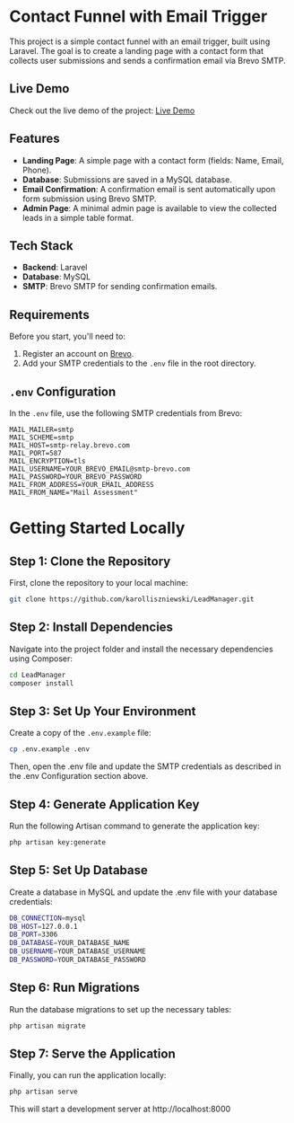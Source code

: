 # Contact Funnel with Email Trigger

This project is a simple contact funnel with an email trigger, built using Laravel. The goal is to create a landing page with a contact form that collects user submissions and sends a confirmation email via Brevo SMTP.

## Live Demo

Check out the live demo of the project: [Live Demo](https://laravel-funnel.appointly24.com/)

## Features

-   **Landing Page**: A simple page with a contact form (fields: Name, Email, Phone).
-   **Database**: Submissions are saved in a MySQL database.
-   **Email Confirmation**: A confirmation email is sent automatically upon form submission using Brevo SMTP.
-   **Admin Page**: A minimal admin page is available to view the collected leads in a simple table format.

## Tech Stack

-   **Backend**: Laravel
-   **Database**: MySQL
-   **SMTP**: Brevo SMTP for sending confirmation emails.

## Requirements

Before you start, you'll need to:

1. Register an account on [Brevo](https://www.brevo.com/).
2. Add your SMTP credentials to the `.env` file in the root directory.

## `.env` Configuration

In the `.env` file, use the following SMTP credentials from Brevo:

```env
MAIL_MAILER=smtp
MAIL_SCHEME=smtp
MAIL_HOST=smtp-relay.brevo.com
MAIL_PORT=587
MAIL_ENCRYPTION=tls
MAIL_USERNAME=YOUR_BREVO_EMAIL@smtp-brevo.com
MAIL_PASSWORD=YOUR_BREVO_PASSWORD
MAIL_FROM_ADDRESS=YOUR_EMAIL_ADDRESS
MAIL_FROM_NAME="Mail Assessment"
```

# Getting Started Locally

## Step 1: Clone the Repository

First, clone the repository to your local machine:

```bash
git clone https://github.com/karolliszniewski/LeadManager.git
```

## Step 2: Install Dependencies

Navigate into the project folder and install the necessary dependencies using Composer:

```bash
cd LeadManager
composer install
```

## Step 3: Set Up Your Environment

Create a copy of the `.env.example` file:

```bash
cp .env.example .env
```

Then, open the .env file and update the SMTP credentials as described in the .env Configuration section above.

## Step 4: Generate Application Key

Run the following Artisan command to generate the application key:

```bash
php artisan key:generate
```

## Step 5: Set Up Database

Create a database in MySQL and update the .env file with your database credentials:

```bash
DB_CONNECTION=mysql
DB_HOST=127.0.0.1
DB_PORT=3306
DB_DATABASE=YOUR_DATABASE_NAME
DB_USERNAME=YOUR_DATABASE_USERNAME
DB_PASSWORD=YOUR_DATABASE_PASSWORD
```

## Step 6: Run Migrations

Run the database migrations to set up the necessary tables:

```bash
php artisan migrate
```

## Step 7: Serve the Application

Finally, you can run the application locally:

```bash
php artisan serve
```

This will start a development server at http://localhost:8000

